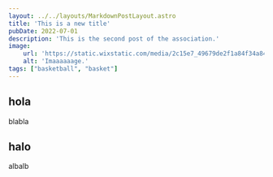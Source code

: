 ```yaml
---
layout: ../../layouts/MarkdownPostLayout.astro
title: 'This is a new title'
pubDate: 2022-07-01
description: 'This is the second post of the association.'
image:
    url: 'https://static.wixstatic.com/media/2c15e7_49679de2f1a84f34a84ca4ddd58bab36~mv2.png/v1/fill/w_263,h_263,al_c,q_85,usm_0.66_1.00_0.01,enc_auto/flocage%20dos%20(1).png'
    alt: 'Imaaaaaage.'
tags: ["basketball", "basket"]
---
```


## hola

blabla

## halo

albalb